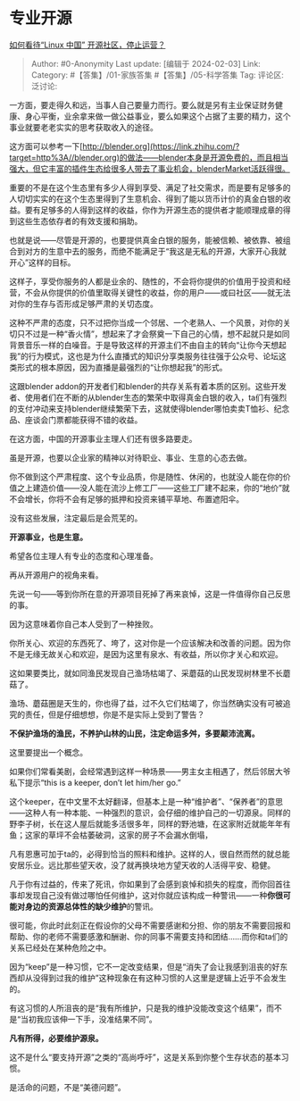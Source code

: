 # 专业开源
[如何看待“Linux 中国” 开源社区，停止运营？](https://www.zhihu.com/question/642326701/answer/3385419781)

> Author: #0-Anonymity
> Last update: [编辑于 2024-02-03]
> Link:
> Category: #【答集】/01-家族答集 #【答集】/05-科学答集
> Tag: 
> 评论区:
> 泛讨论:

一方面，要走得久和远，当事人自己要量力而行。要么就是另有主业保证财务健康、身心平衡，业余拿来做一做公益事业，要么如果这个占据了主要的精力，这个事业就要老老实实的思考获取收入的途径。

这方面可以参考一下[http://blender.org](https://link.zhihu.com/?target=http%3A//blender.org)的做法——blender本身是开源免费的，而且相当强大，但它丰富的插件生态给很多人带去了事业机会，blenderMarket活跃得很。

重要的不是在这个生态里有多少人得到享受、满足了社交需求，而是要有足够多的人切切实实的在这个生态里得到了生意机会、得到了能以货币计价的真金白银的收益。要有足够多的人得到这样的收益，你作为开源生态的提供者才能顺理成章的得到这些生态依存者的有效支援和捐助。

也就是说——尽管是开源的，也要提供真金白银的服务，能被信赖、被依靠、被组合到对方的生意中去的服务，而绝不能满足于“我这是无私的开源，大家开心我就开心”这样的目标。

这样子，享受你服务的人都是业余的、随性的，不会将你提供的价值用于投资和经营，不会从你提供的价值里取得关键性的收益，你的用户——或曰社区——就无法对你的生存与否形成足够严肃的关切态度。

这种不严肃的态度，只不过把你当成一个邻居、一个老熟人、一个风景，对你的关切只不过是一种“香火情”，想起来了才会祭奠一下自己的心情，想不起就只是如同背景音乐一样的白噪音。于是导致这样的开源主们不由自主的转向“让你今天想起我”的行为模式，这也是为什么直播式的知识分享类服务往往强于公众号、论坛这类形式的根本原因，因为直播是最强烈的“让你想起我”的形式。

这跟blender addon的开发者们和blender的共存关系有着本质的区别。这些开发者、使用者们在不断的从blender生态的繁荣中取得真金白银的收入，ta们有强烈的支付冲动来支持blender继续繁荣下去，这就使得blender哪怕卖卖T恤衫、纪念品、座谈会门票都能获得不错的收益。

在这方面，中国的开源事业主理人们还有很多路要走。

虽是开源，也要以企业家的精神以对待职业、事业、生意的心态去做。

你不做到这个严肃程度、这个专业品质，你是随性、休闲的，也就没人能在你的价值之上建造价值——没人能在流沙上修工厂——这些工厂建不起来，你的“地价”就不会增长，你将不会有足够的抵押和投资来铺平草地、布置遮阳伞。

没有这些发展，注定最后是会荒芜的。

**开源事业，也是生意。**

希望各位主理人有专业的态度和心理准备。

再从开源用户的视角来看。

先说一句——等到你所在意的开源项目死掉了再来哀悼，这是一件值得你自己反思的事。

因为这意味着你自己本人受到了一种挫败。

你所关心、欢迎的东西死了、垮了，这对你是一个应该解决和改善的问题。因为你不是无缘无故关心和欢迎，是因为这里有泉水、有收益，所以你才关心和欢迎。

这如果要类比，就如同渔民发现自己渔场枯竭了、采蘑菇的山民发现树林里不长蘑菇了。

渔场、蘑菇圈是天生的，你也得了益，过不久它们枯竭了，你当然确实没有可被追究的责任，但是仔细想想，你是不是实际上受到了警告？

**不保护渔场的渔民，不养护山林的山民，注定命运多舛，多要颠沛流离。**

这里要提出一个概念。

如果你们常看美剧，会经常遇到这样一种场景——男主女主相遇了，然后邻居大爷私下提示“this is a keeper, don’t let him/her go.”

这个keeper，在中文里不太好翻译，但基本上是一种“维护者”、“保养者”的意思——这种人有一种本能、一种强烈的意识，会仔细的维护自己的一切源泉。同样的野李子树，长在这人屋后就能多活很多年，同样的野池塘，在这家附近就能年年有鱼；这家的草坪不会枯萎破洞，这家的房子不会漏水倒塌，

凡有恩惠可加于ta的，必得到恰当的照料和维护。这样的人，很自然而然的就总能安居乐业。远比那些望天收，没了就再换块地方望天收的人活得平安、稳健。

凡于你有过益的，传来了死讯，你如果到了会感到哀悼和损失的程度，而你回首往事却发现自己没有做过哪怕任何维护，这对你就应该构成一种警讯——一种**你很可能对身边的资源总体性的缺少维护**的警讯。

很可能，你此时此刻正在假设你的父母不需要感谢和分担、你的朋友不需要回报和帮助、你的老师不需要感激和酬谢、你的同事不需要支持和团结……而你和ta们的关系已经处在某种危险之中。

因为“keep”是一种习惯，它不一定改变结果，但是“消失了会让我感到沮丧的好东西却从没得到过我的维护”这种现象在有这种习惯的人这里是逻辑上近乎不会发生的。

有这习惯的人所沮丧的是“我有所维护，只是我的维护没能改变这个结果”，而不是“当初我应该伸一下手，没准结果不同”。

**凡有所得，必要维护源泉。**

这不是什么“要支持开源”之类的“高尚呼吁”，这是关系到你整个生存状态的基本习惯。

是活命的问题，不是“美德问题”。